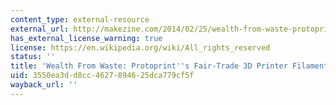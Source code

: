 ```yaml
---
content_type: external-resource
external_url: http://makezine.com/2014/02/25/wealth-from-waste-protoprints-fair-trade-3d-printer-filament/
has_external_license_warning: true
license: https://en.wikipedia.org/wiki/All_rights_reserved
status: ''
title: 'Wealth From Waste: Protoprint''s Fair-Trade 3D Printer Filament'
uid: 3550ea3d-d8cc-4627-8946-25dca779cf5f
wayback_url: ''
---
```


